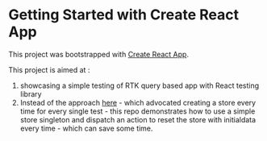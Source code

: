 # Getting Started with Create React App

This project was bootstrapped with [Create React App](https://github.com/facebook/create-react-app).

This project is aimed at :

1. showcasing a simple testing of RTK query based app with React testing library
2. Instead of the approach [here](https://redux.js.org/usage/writing-tests) - which advocated creating a store every time for every single test - this repo demonstrates how to use a simple store singleton and dispatch an action to reset the store with initialdata every time - which can save some time.
